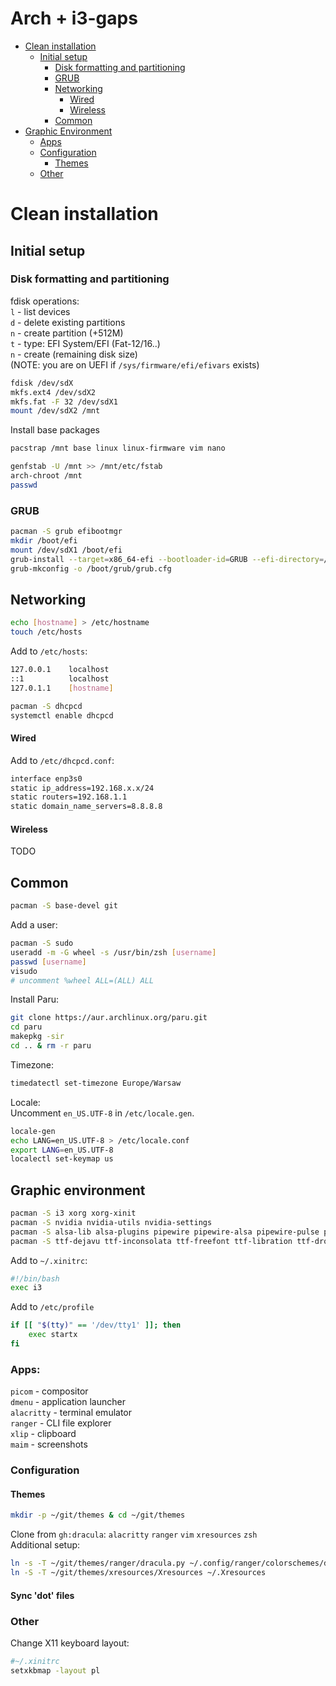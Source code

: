 # Arch + i3-gaps

- [Clean installation](#clean-installation)
  - [Initial setup](#initial-setup)
    - [Disk formatting and partitioning](#disk-formatting-and-partitioning)
    - [GRUB](#grub)
    - [Networking](#networking)
      - [Wired](#wired)
      - [Wireless](#wireless)
    - [Common](#common)
- [Graphic Environment](#graphic-environment)
  - [Apps](#apps)
  - [Configuration](#configuration)
    - [Themes](#themes)
  - [Other](#other)
    
# Clean installation
## Initial setup
### Disk formatting and partitioning
fdisk operations:  
`l` - list devices  
`d` - delete existing partitions  
`n` - create partition (+512M)  
`t` - type: EFI System/EFI (Fat-12/16..)  
`n` - create (remaining disk size)  
(NOTE: you are on UEFI if `/sys/firmware/efi/efivars` exists)
```sh
fdisk /dev/sdX
mkfs.ext4 /dev/sdX2
mkfs.fat -F 32 /dev/sdX1
mount /dev/sdX2 /mnt
```

Install base packages
```sh
pacstrap /mnt base linux linux-firmware vim nano
```

```sh
genfstab -U /mnt >> /mnt/etc/fstab
arch-chroot /mnt
passwd
```
### GRUB
```sh
pacman -S grub efibootmgr
mkdir /boot/efi
mount /dev/sdX1 /boot/efi
grub-install --target=x86_64-efi --bootloader-id=GRUB --efi-directory=/boot/efi
grub-mkconfig -o /boot/grub/grub.cfg
```

## Networking
```sh
echo [hostname] > /etc/hostname
touch /etc/hosts
```
Add to `/etc/hosts`:
```sh
127.0.0.1    localhost
::1          localhost
127.0.1.1    [hostname]
```
```sh
pacman -S dhcpcd
systemctl enable dhcpcd
```
#### Wired
Add to `/etc/dhcpcd.conf`:
```sh
interface enp3s0
static ip_address=192.168.x.x/24
static routers=192.168.1.1
static domain_name_servers=8.8.8.8
```
#### Wireless
TODO

## Common
```sh
pacman -S base-devel git
```
Add a user:
```sh
pacman -S sudo
useradd -m -G wheel -s /usr/bin/zsh [username]
passwd [username]
visudo
# uncomment %wheel ALL=(ALL) ALL
```
Install Paru:
```sh
git clone https://aur.archlinux.org/paru.git
cd paru
makepkg -sir
cd .. & rm -r paru
```
Timezone:
```sh
timedatectl set-timezone Europe/Warsaw
```
Locale:  
Uncomment `en_US.UTF-8` in `/etc/locale.gen`.
```sh
locale-gen
echo LANG=en_US.UTF-8 > /etc/locale.conf
export LANG=en_US.UTF-8
localectl set-keymap us
```

## Graphic environment
```sh
pacman -S i3 xorg xorg-xinit
pacman -S nvidia nvidia-utils nvidia-settings
pacman -S alsa-lib alsa-plugins pipewire pipewire-alsa pipewire-pulse pavucontrol
pacman -S ttf-dejavu ttf-inconsolata ttf-freefont ttf-libration ttf-droid ttf-roboto ttf-font-awesome noto-fonts
```
Add to `~/.xinitrc`:
```sh
#!/bin/bash
exec i3
```
Add to `/etc/profile`
```sh
if [[ "$(tty)" == '/dev/tty1' ]]; then
	exec startx
fi
```

### Apps:  
`picom`     - compositor  
`dmenu`     - application launcher  
`alacritty` - terminal emulator  
`ranger`    - CLI file explorer  
`xlip`      - clipboard  
`maim`      - screenshots  

### Configuration
#### Themes
```sh
mkdir -p ~/git/themes & cd ~/git/themes
```
Clone from `gh:dracula`: `alacritty` `ranger` `vim` `xresources` `zsh`  
Additional setup:
```sh
ln -s -T ~/git/themes/ranger/dracula.py ~/.config/ranger/colorschemes/dracula.py
ln -S -T ~/git/themes/xresources/Xresources ~/.Xresources
```
#### Sync 'dot' files


### Other
Change X11 keyboard layout:
```sh
#~/.xinitrc
setxkbmap -layout pl
```
